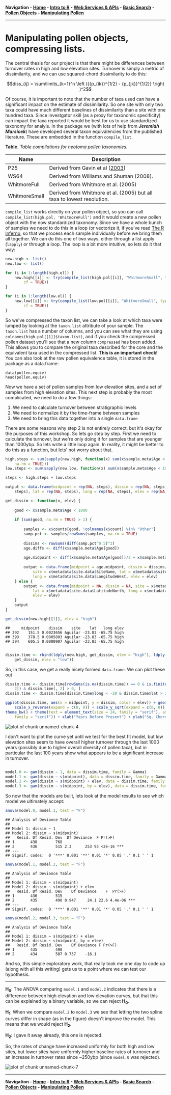 **Navigation - [Home](https://github.com/SimonGoring/Neotoma-Workshop_Oct2013/blob/master/README.md) - [Intro to R](https://github.com/SimonGoring/Neotoma-Workshop_Oct2013/blob/master/IntroToR/IntroR_1.md) - [Web Services & APIs](https://github.com/SimonGoring/Neotoma-Workshop_Oct2013/blob/master/WebServices/WebServices.md) - [Basic Search](https://github.com/SimonGoring/Neotoma-Workshop_Oct2013/blob/master/BasicSearches/BasicSearches.md) - [Pollen Objects](https://github.com/SimonGoring/Neotoma-Workshop_Oct2013/blob/master/PollenObjects.md) - [Manipulating Pollen](https://github.com/SimonGoring/Neotoma-Workshop_Oct2013/blob/master/ManipulatingPollen.md)**

-----------------------------------




Manipulating pollen objects, compressing lists.
========================================================

The central thesis for our project is that there might be differences between turnover rates in high and low elevation sites.  Turnover is simply a metric of dissimilarity, and we can use squared-chord dissimilarity to do this:

$$diss_{ij} = \sum\limits_{k=1}^n \left ({{p_{ik}}^{1/2} - {p_{jk}}^{1/2}}  \right )^2$$

Of course, it is important to note that the number of taxa used can have a significant impact on the estimate of dissimilarity.  So one site with only two taxa could have much different baselines of dissimilarity than a site with one hundred taxa.  Since investgator skill (as a proxy for taxonomic specificity) can impact the taxa reported it would be best for us to use standardized taxonomy for analyis.  In the package we (with lots of help from _**Jeremiah Marsicek**_) have developed several taxon equivalencies from the published literature.  These are embedded in the function `compile_list`.

**Table**. *Table compilations for neotoma pollen taxonomies.*

Name | Description
---- | -----------
P25  | Derived from Gavin et al ([2003](http://dx.doi.org/10.1016/S0033-5894%2803%2900088-7))
WS64 | Derived from Williams and Shuman (2008).
WhitmoreFull | Derived from Whitmore et al. (2005)
WhitmoreSmall | Derived from Whitmore et al. (2005) but all taxa to lowest resolution.

`compile_list` works directly on your pollen object, so you can call `compile_list(high.pol, 'WhitmoreFull')` and it would create a new pollen object with the now standardized taxonomy.  Since we have a whole bunch of samples we need to do this in a loop (or vectorize it, if you've read [The R Inferno](http://www.burns-stat.com/documents/books/the-r-inferno/), so that we process each sample individually before we bring them all together.  We can do this one of two ways, either through a list apply (`lapply`) or through a loop.  The loop is a bit more intuitive, so lets do it that way:


```r
new.high <- list()
new.low <- list()

for (i in 1:length(high.el)) {
    new.high[[i]] <- try(compile_list(high.pol[[i]], "WhitmoreSmall", type = TRUE, 
        cf = TRUE))
}

for (i in 1:length(low.el)) {
    new.low[[i]] <- try(compile_list(low.pol[[i]], "WhitmoreSmall", type = TRUE, 
        cf = TRUE))
}
```


So we've compressed the taxon list, we can take a look at which taxa were lumped by looking at the `taxon.list` attribute of your sample.  The `taxon.list` has a number of columns, and you can see what they are using `colnames(high.pol[[1]]$taxon.list)`, and if you check the compressed pollen dataset you'll see that a new column `compressed` has been added.  This allows you to compare the original taxa described for the core and the equivalent taxa used in the compressed list.  **This is an important check!**  You can also look at the raw pollen equivalence table, it is stored in the package as a data.frame:

```
data(pollen.equiv)
head(pollen.equiv)
```

Now we have a set of pollen samples from low elevation sites, and a set of samples from high elevation sites.  This next step is probably the most complicated, we need to do a few things:

1.  We need to calculate turnover between stratigraphic levels
2.  We need to normalize it by the time-frame between samples
3.  We need to bring this data together into a single `data.frame`

There are some reasons why step 2 is not entirely correct, but it's okay for the purposes of this workshop.  So lets go step by step.  First we need to calculate the turnover, but we're only doing it for samples that are younger than 1000ybp.  So lets write a little loop again.  In reality, it might be better to do this as a function, but lets' not worry about that.


```r
high.steps <- sum(sapply(new.high, function(x) sum(x$sample.meta$Age < 1000, 
    na.rm = TRUE)))
low.steps <- sum(sapply(new.low, function(x) sum(x$sample.meta$Age < 1000, na.rm = TRUE)))

steps <- high.steps + low.steps

output <- data.frame(midpoint = rep(NA, steps), dissim = rep(NA, steps), site = rep(NA, 
    steps), lat = rep(NA, steps), long = rep(NA, steps), elev = rep(NA, steps))

get_dissim <- function(x, elev) {
    
    good <- x$sample.meta$Age < 1000
    
    if (sum(good, na.rm = TRUE) > 1) {
        
        samples <- x$counts[good, !colnames(x$count) %in% "Other"]
        samp.pct <- samples/rowSums(samples, na.rm = TRUE)
        
        dissims <- rowSums(diff(samp.pct^0.5)^2)
        age.diffs <- diff(x$sample.meta$Age[good])
        
        age.midpoint <- diff(x$sample.meta$Age[good])/2 + x$sample.meta$Age[good][-sum(good)]
        
        output <- data.frame(midpoint = age.midpoint, dissim = dissims/age.diffs, 
            site = x$metadata$site.data$SiteName, lat = x$metadata$site.data$LatitudeNorth, 
            long = x$metadata$site.data$LongitudeWest, elev = elev)
    } else {
        output <- data.frame(midpoint = NA, dissim = NA, site = x$metadata$site.data$SiteName, 
            lat = x$metadata$site.data$LatitudeNorth, long = x$metadata$site.data$LongitudeWest, 
            elev = elev)
    }
    output
}

get_dissim(new.high[[1]], elev = "high")
```

```
##     midpoint    dissim    site    lat   long elev
## 392    151.5 0.0023656 Aguilar -23.83 -65.75 high
## 393    378.5 0.0005803 Aguilar -23.83 -65.75 high
## 394    605.5 0.0000907 Aguilar -23.83 -65.75 high
```

```r

dissim.time <- rbind(ldply(new.high, get_dissim, elev = "high"), ldply(new.low, 
    get_dissim, elev = "low"))
```


So, in this case, we get a really nicely formed `data.frame`. We can plot these out


```r
dissim.time <- dissim.time[rowSums(is.na(dissim.time)) == 0 & is.finite(dissim.time[, 
    2]) & dissim.time[, 2] > 0, ]
dissim.time <- dissim.time[dissim.time$long < -20 & dissim.time$lat > 20, ]

ggplot(dissim.time, aes(x = midpoint, y = dissim, color = elev)) + geom_point() + 
    scale_x_reverse(expand = c(0, 0)) + scale_y_sqrt(expand = c(0, 0)) + # geom_smooth(method='gam', family=Gamma, formula = y ~ s(x), size = 2) +
theme_bw() + theme(text = element_text(size = 24, family = "serif"), axis.text = element_text(size = 14, 
    family = "serif")) + xlab("Years Before Present") + ylab("Sq. Chord Turnover / yr")
```

![plot of chunk unnamed-chunk-4](figure/unnamed-chunk-4.png) 


I don't want to plot the curve yet until we test for the best fit model, but low elevation sites seem to have overall higher turnover through the last 1000 years (possibly due to higher overall diversity of pollen taxa), but in particular the last 100 years show what appears to be a significant increase in turnover.


```r

model.0 <- gam(dissim ~ 1, data = dissim.time, family = Gamma)
model.1 <- gam(dissim ~ s(midpoint), data = dissim.time, family = Gamma)
model.2 <- gam(dissim ~ s(midpoint) + elev, data = dissim.time, family = Gamma)
model.3 <- gam(dissim ~ s(midpoint, by = elev), data = dissim.time, family = Gamma)
```


So now that the models are built, lets look at the model results to see which model we ultimately accept:


```r
anova(model.0, model.1, test = "F")
```

```
## Analysis of Deviance Table
## 
## Model 1: dissim ~ 1
## Model 2: dissim ~ s(midpoint)
##   Resid. Df Resid. Dev  Df Deviance  F Pr(>F)    
## 1       438        768                           
## 2       436        515 2.3      253 93 <2e-16 ***
## ---
## Signif. codes:  0 '***' 0.001 '**' 0.01 '*' 0.05 '.' 0.1 ' ' 1
```

```r
anova(model.1, model.2, test = "F")
```

```
## Analysis of Deviance Table
## 
## Model 1: dissim ~ s(midpoint)
## Model 2: dissim ~ s(midpoint) + elev
##   Resid. Df Resid. Dev    Df Deviance    F  Pr(>F)    
## 1       436        515                                
## 2       435        490 0.947     24.1 22.6 4.4e-06 ***
## ---
## Signif. codes:  0 '***' 0.001 '**' 0.01 '*' 0.05 '.' 0.1 ' ' 1
```

```r
anova(model.2, model.3, test = "F")
```

```
## Analysis of Deviance Table
## 
## Model 1: dissim ~ s(midpoint) + elev
## Model 2: dissim ~ s(midpoint, by = elev)
##   Resid. Df Resid. Dev    Df Deviance F Pr(>F)
## 1       435        490                        
## 2       434        507 0.737    -16.1
```


And so, this simple exploratory work, that really took me one day to code up (along with all this writing) gets us to a point where we can test our hypothesis.

--------

**H<sub>0</sub>**: The ANOVA comparing `model.1` and `model.2` indicates that there is a difference between high elevation and low elevation curves, but that this can be explained by a binary variable, so we can reject **H<sub>0</sub>**.

**H<sub>1</sub>**: When we compare `model.2` to `model.3` we see that letting the two spline curves differ in shape (as in the figure) doesn't improve the model.  This means that we would reject **H<sub>2</sub>**.  

**H<sub>2</sub>**:  I gave it away already, this one is rejected.

So, the rates of change have increased uniformly for both high and low sites, but lower sites have uniformly higher baseline rates of turnover and an increase in turnover rates since ~250ybp (since `model.0` was rejected).

![plot of chunk unnamed-chunk-7](figure/unnamed-chunk-7.png) 


-----------------

**Navigation - [Home](https://github.com/SimonGoring/Neotoma-Workshop_Oct2013/blob/master/README.md) - [Intro to R](https://github.com/SimonGoring/Neotoma-Workshop_Oct2013/blob/master/IntroToR/IntroR_1.md) - [Web Services & APIs](https://github.com/SimonGoring/Neotoma-Workshop_Oct2013/blob/master/WebServices/WebServices.md) - [Basic Search](https://github.com/SimonGoring/Neotoma-Workshop_Oct2013/blob/master/BasicSearches/BasicSearches.md) - [Pollen Objects](https://github.com/SimonGoring/Neotoma-Workshop_Oct2013/blob/master/PollenObjects.md) - [Manipulating Pollen](https://github.com/SimonGoring/Neotoma-Workshop_Oct2013/blob/master/ManipulatingPollen.md)**
